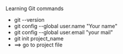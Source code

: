 Learning Git commands

* git --version
* git config --global user.name "Your name"
* git config --global user.email "your mail"
* git init project_name
* ==> go to project file
